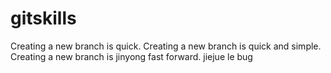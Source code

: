 # gitskills
Creating a new branch is quick.
Creating a new branch is quick and simple.
Creating a new branch is jinyong fast forward.
jiejue le bug
